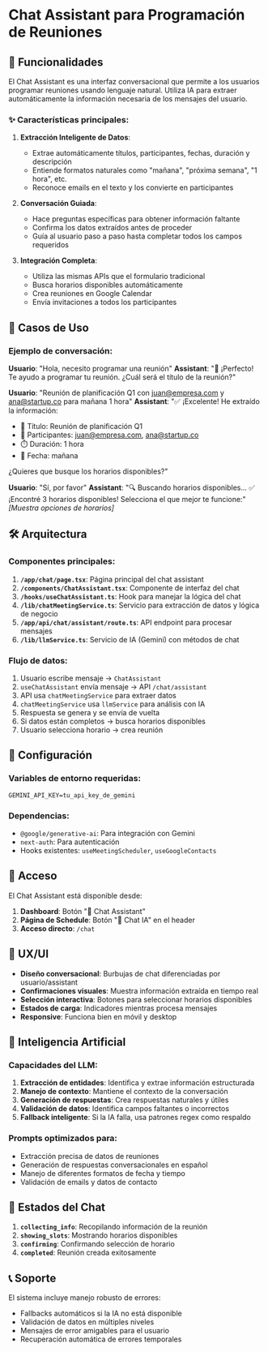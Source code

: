 # Chat Assistant para Programación de Reuniones

## 🚀 Funcionalidades

El Chat Assistant es una interfaz conversacional que permite a los usuarios programar reuniones usando lenguaje natural. Utiliza IA para extraer automáticamente la información necesaria de los mensajes del usuario.

### ✨ Características principales:

1. **Extracción Inteligente de Datos**: 
   - Extrae automáticamente títulos, participantes, fechas, duración y descripción
   - Entiende formatos naturales como "mañana", "próxima semana", "1 hora", etc.
   - Reconoce emails en el texto y los convierte en participantes

2. **Conversación Guiada**:
   - Hace preguntas específicas para obtener información faltante
   - Confirma los datos extraídos antes de proceder
   - Guía al usuario paso a paso hasta completar todos los campos requeridos

3. **Integración Completa**:
   - Utiliza las mismas APIs que el formulario tradicional
   - Busca horarios disponibles automáticamente
   - Crea reuniones en Google Calendar
   - Envía invitaciones a todos los participantes

## 🎯 Casos de Uso

### Ejemplo de conversación:

**Usuario**: "Hola, necesito programar una reunión"
**Assistant**: "👋 ¡Perfecto! Te ayudo a programar tu reunión. ¿Cuál será el título de la reunión?"

**Usuario**: "Reunión de planificación Q1 con juan@empresa.com y ana@startup.co para mañana 1 hora"
**Assistant**: "✅ ¡Excelente! He extraído la información:
- 📝 Título: Reunión de planificación Q1
- 👥 Participantes: juan@empresa.com, ana@startup.co
- ⏱️ Duración: 1 hora
- 📅 Fecha: mañana

¿Quieres que busque los horarios disponibles?"

**Usuario**: "Sí, por favor"
**Assistant**: "🔍 Buscando horarios disponibles... ✅ ¡Encontré 3 horarios disponibles! Selecciona el que mejor te funcione:"
*[Muestra opciones de horarios]*

## 🛠️ Arquitectura

### Componentes principales:

1. **`/app/chat/page.tsx`**: Página principal del chat assistant
2. **`/components/ChatAssistant.tsx`**: Componente de interfaz del chat
3. **`/hooks/useChatAssistant.ts`**: Hook para manejar la lógica del chat
4. **`/lib/chatMeetingService.ts`**: Servicio para extracción de datos y lógica de negocio
5. **`/app/api/chat/assistant/route.ts`**: API endpoint para procesar mensajes
6. **`/lib/llmService.ts`**: Servicio de IA (Gemini) con métodos de chat

### Flujo de datos:

1. Usuario escribe mensaje → `ChatAssistant`
2. `useChatAssistant` envía mensaje → API `/chat/assistant`
3. API usa `chatMeetingService` para extraer datos
4. `chatMeetingService` usa `llmService` para análisis con IA
5. Respuesta se genera y se envía de vuelta
6. Si datos están completos → busca horarios disponibles
7. Usuario selecciona horario → crea reunión

## 🔧 Configuración

### Variables de entorno requeridas:
```
GEMINI_API_KEY=tu_api_key_de_gemini
```

### Dependencias:
- `@google/generative-ai`: Para integración con Gemini
- `next-auth`: Para autenticación
- Hooks existentes: `useMeetingScheduler`, `useGoogleContacts`

## 📱 Acceso

El Chat Assistant está disponible desde:
1. **Dashboard**: Botón "🤖 Chat Assistant" 
2. **Página de Schedule**: Botón "🤖 Chat IA" en el header
3. **Acceso directo**: `/chat`

## 🎨 UX/UI

- **Diseño conversacional**: Burbujas de chat diferenciadas por usuario/assistant
- **Confirmaciones visuales**: Muestra información extraída en tiempo real
- **Selección interactiva**: Botones para seleccionar horarios disponibles
- **Estados de carga**: Indicadores mientras procesa mensajes
- **Responsive**: Funciona bien en móvil y desktop

## 🧠 Inteligencia Artificial

### Capacidades del LLM:

1. **Extracción de entidades**: Identifica y extrae información estructurada
2. **Manejo de contexto**: Mantiene el contexto de la conversación
3. **Generación de respuestas**: Crea respuestas naturales y útiles
4. **Validación de datos**: Identifica campos faltantes o incorrectos
5. **Fallback inteligente**: Si la IA falla, usa patrones regex como respaldo

### Prompts optimizados para:
- Extracción precisa de datos de reuniones
- Generación de respuestas conversacionales en español
- Manejo de diferentes formatos de fecha y tiempo
- Validación de emails y datos de contacto

## 🔄 Estados del Chat

1. **`collecting_info`**: Recopilando información de la reunión
2. **`showing_slots`**: Mostrando horarios disponibles
3. **`confirming`**: Confirmando selección de horario
4. **`completed`**: Reunión creada exitosamente

## 📞 Soporte

El sistema incluye manejo robusto de errores:
- Fallbacks automáticos si la IA no está disponible
- Validación de datos en múltiples niveles
- Mensajes de error amigables para el usuario
- Recuperación automática de errores temporales
